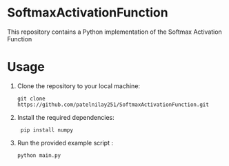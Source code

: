 # SoftmaxActivationFunction


This repository contains a Python implementation of the Softmax Activation Function


# Usage 

1. Clone the repository to your local machine:

   ```
   git clone https://github.com/patelnilay251/SoftmaxActivationFunction.git

   ``` 
2. Install the required dependencies:

   ```
    pip install numpy 

   ``` 
3. Run the provided example script :

   ```
   python main.py

   ``` 

